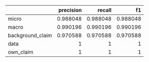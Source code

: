 |                  |   precision |   recall |       f1 |
|:-----------------|------------:|---------:|---------:|
| micro            |    0.988048 | 0.988048 | 0.988048 |
| macro            |    0.990196 | 0.990196 | 0.990196 |
| background_claim |    0.970588 | 0.970588 | 0.970588 |
| data             |    1        | 1        | 1        |
| own_claim        |    1        | 1        | 1        |